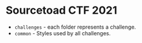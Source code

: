 # Sourcetoad CTF 2021

 * `challenges` - each folder represents a challenge.
 * `common` - Styles used by all challenges.